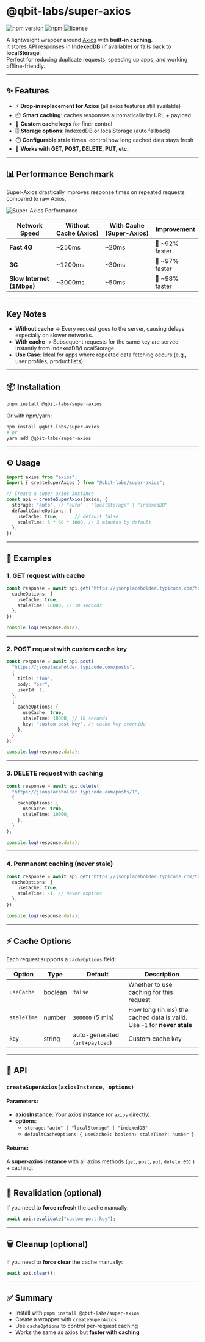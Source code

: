 # @qbit-labs/super-axios

[![npm version](https://img.shields.io/npm/v/@qbit-labs/super-axios.svg?style=flat-square)](https://www.npmjs.com/package/@qbit-labs/super-axios)
[![npm](https://img.shields.io/npm/dt/@qbit-labs/super-axios.svg)](https://www.npmjs.com/package/@qbit-labs/super-axios)
[![license](https://img.shields.io/npm/l/@qbit-labs/super-axios.svg?style=flat-square)](LICENSE)

A lightweight wrapper around [Axios](https://axios-http.com/) with **built-in caching**.  
It stores API responses in **IndexedDB** (if available) or falls back to **localStorage**.  
Perfect for reducing duplicate requests, speeding up apps, and working offline-friendly.  

---

## ✨ Features
- ⚡ **Drop-in replacement for Axios** (all axios features still available)  
- 📦 **Smart caching**: caches responses automatically by URL + payload  
- 🔑 **Custom cache keys** for finer control  
- 🗄️ **Storage options**: IndexedDB or localStorage (auto fallback)  
- ⏱️ **Configurable stale times**: control how long cached data stays fresh  
- 🚀 **Works with GET, POST, DELETE, PUT, etc.**  

---


## 📊 Performance Benchmark

Super-Axios drastically improves response times on repeated requests compared to raw Axios.

![Super-Axios Performance](docs/super-axios-performance.png)

| Network Speed | Without Cache (Axios) | With Cache (Super-Axios) | Improvement |
|---------------|------------------------|---------------------------|-------------|
| **Fast 4G**   | ~250ms                 | ~20ms                     | 🚀 ~92% faster |
| **3G**        | ~1200ms                | ~30ms                     | 🚀 ~97% faster |
| **Slow Internet (1Mbps)** | ~3000ms      | ~50ms                     | 🚀 ~98% faster |

---

## Key Notes
- **Without cache** → Every request goes to the server, causing delays especially on slower networks.  
- **With cache** → Subsequent requests for the same key are served instantly from IndexedDB/LocalStorage.  
- **Use Case**: Ideal for apps where repeated data fetching occurs (e.g., user profiles, product lists).

---

## 📦 Installation

```bash
pnpm install @qbit-labs/super-axios
```

Or with npm/yarn:

```bash
npm install @qbit-labs/super-axios
# or
yarn add @qbit-labs/super-axios
```

---

## ⚙️ Usage

```ts
import axios from "axios";
import { createSuperAxios } from "@qbit-labs/super-axios";

// Create a super-axios instance
const api = createSuperAxios(axios, {
  storage: "auto", // "auto" | "localStorage" | "indexedDB"
  defaultCacheOptions: {
    useCache: true,      // default false
    staleTime: 5 * 60 * 1000, // 5 minutes by default
  },
});
```

---

## 📘 Examples

### 1. GET request with cache
```ts
const response = await api.get("https://jsonplaceholder.typicode.com/todos/1", {
  cacheOptions: {
    useCache: true,
    staleTime: 10000, // 10 seconds
  },
});

console.log(response.data);
```

---

### 2. POST request with custom cache key
```ts
const response = await api.post(
  "https://jsonplaceholder.typicode.com/posts",
  {
    title: "foo",
    body: "bar",
    userId: 1,
  },
  {
    cacheOptions: {
      useCache: true,
      staleTime: 10000, // 10 seconds
      key: "custom-post-key", // cache key override
    },
  }
);

console.log(response.data);
```

---

### 3. DELETE request with caching
```ts
const response = await api.delete(
  "https://jsonplaceholder.typicode.com/posts/1",
  {
    cacheOptions: {
      useCache: true,
      staleTime: 10000,
    },
  }
);

console.log(response.data);
```

---

### 4. Permanent caching (never stale)
```ts
const response = await api.get("https://jsonplaceholder.typicode.com/todos/1", {
  cacheOptions: {
    useCache: true,
    staleTime: -1, // never expires
  },
});

console.log(response.data);
```

---

## ⚡ Cache Options

Each request supports a `cacheOptions` field:

| Option      | Type    | Default   | Description |
|-------------|---------|-----------|-------------|
| `useCache`  | boolean | `false`   | Whether to use caching for this request |
| `staleTime` | number  | `300000` (5 min) | How long (in ms) the cached data is valid. Use `-1` for **never stale** |
| `key`       | string  | auto-generated (`url+payload`) | Custom cache key |

---

## 🔧 API

### `createSuperAxios(axiosInstance, options)`

#### Parameters:
- **axiosInstance**: Your axios instance (or `axios` directly).  
- **options**:  
  - `storage`: `"auto" | "localStorage" | "indexedDB"`  
  - `defaultCacheOptions`: `{ useCache?: boolean; staleTime?: number }`  

#### Returns:
A **super-axios instance** with all axios methods (`get`, `post`, `put`, `delete`, etc.) + caching.

---

## 🔄 Revalidation (optional)

If you need to **force refresh** the cache manually:  

```ts
await api.revalidate("custom-post-key");
```

---

## 🗑️ Cleanup (optional)

If you need to **force clear** the cache manually:  

```ts
await api.clear();
```

---

## ✅ Summary
- Install with `pnpm install @qbit-labs/super-axios`  
- Create a wrapper with `createSuperAxios`  
- Use `cacheOptions` to control per-request caching  
- Works the same as axios but **faster with caching**  
